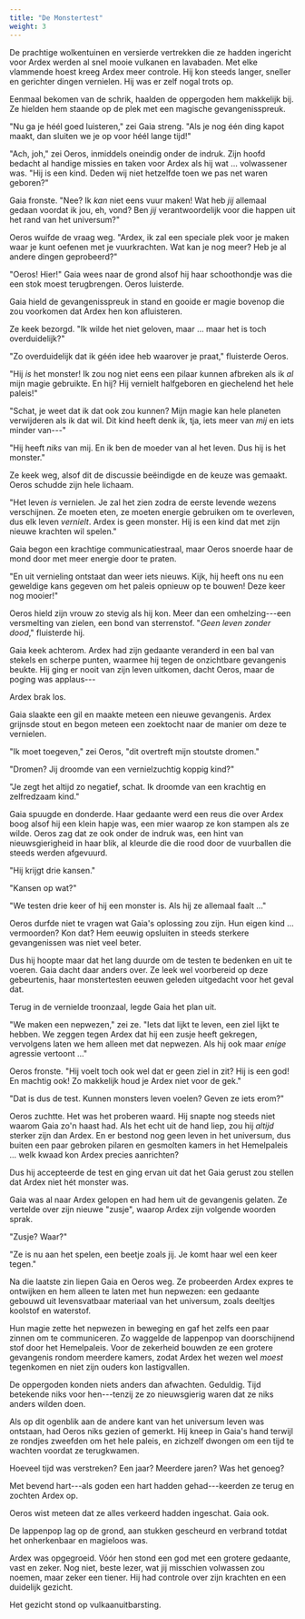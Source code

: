 ```yaml
---
title: "De Monstertest"
weight: 3
---
```


De prachtige wolkentuinen en versierde vertrekken die ze hadden ingericht voor Ardex werden al snel mooie vulkanen en lavabaden. Met elke vlammende hoest kreeg Ardex meer controle. Hij kon steeds langer, sneller en gerichter dingen vernielen. Hij was er zelf nogal trots op.

Eenmaal bekomen van de schrik, haalden de oppergoden hem makkelijk bij. Ze hielden hem staande op de plek met een magische gevangenisspreuk.

"Nu ga je héél goed luisteren," zei Gaia streng. "Als je nog één ding kapot maakt, dan sluiten we je op voor héél lange tijd!"

"Ach, joh," zei Oeros, inmiddels oneindig onder de indruk. Zijn hoofd bedacht al handige missies en taken voor Ardex als hij wat ... volwassener was. "Hij is een kind. Deden wij niet hetzelfde toen we pas net waren geboren?"

Gaia fronste. "Nee? Ik _kan_ niet eens vuur maken! Wat heb _jij_ allemaal gedaan voordat ik jou, eh, vond? Ben _jij_ verantwoordelijk voor die happen uit het rand van het universum?"

Oeros wuifde de vraag weg. "Ardex, ik zal een speciale plek voor je maken waar je kunt oefenen met je vuurkrachten. Wat kan je nog meer? Heb je al andere dingen geprobeerd?"

"Oeros! Hier!" Gaia wees naar de grond alsof hij haar schoothondje was die een stok moest terugbrengen. Oeros luisterde.

Gaia hield de gevangenisspreuk in stand en gooide er magie bovenop die zou voorkomen dat Ardex hen kon afluisteren.

Ze keek bezorgd. "Ik wilde het niet geloven, maar ... maar het is toch overduidelijk?"

"Zo overduidelijk dat ik géén idee heb waarover je praat," fluisterde Oeros.

"Hij _is_ het monster! Ik zou nog niet eens een pilaar kunnen afbreken als ik _al_ mijn magie gebruikte. En hij? Hij vernielt halfgeboren en giechelend het hele paleis!"

"Schat, je weet dat ik dat ook zou kunnen? Mijn magie kan hele planeten verwijderen als ik dat wil. Dit kind heeft denk ik, tja, iets meer van _mij_ en iets minder van---"

"Hij heeft _niks_ van mij. En ik ben de moeder van al het leven. Dus hij is het monster."

Ze keek weg, alsof dit de discussie beëindigde en de keuze was gemaakt. Oeros schudde zijn hele lichaam.

"Het leven _is_ vernielen. Je zal het zien zodra de eerste levende wezens verschijnen. Ze moeten eten, ze moeten energie gebruiken om te overleven, dus elk leven _vernielt_. Ardex is geen monster. Hij is een kind dat met zijn nieuwe krachten wil spelen." 

Gaia begon een krachtige communicatiestraal, maar Oeros snoerde haar de mond door met meer energie door te praten. 

"En uit vernieling ontstaat dan weer iets nieuws. Kijk, hij heeft ons nu een geweldige kans gegeven om het paleis opnieuw op te bouwen! Deze keer nog mooier!"

Oeros hield zijn vrouw zo stevig als hij kon. Meer dan een omhelzing---een versmelting van zielen, een bond van sterrenstof. "_Geen leven zonder dood_," fluisterde hij.

Gaia keek achterom. Ardex had zijn gedaante veranderd in een bal van stekels en scherpe punten, waarmee hij tegen de onzichtbare gevangenis beukte. Hij ging er nooit van zijn leven uitkomen, dacht Oeros, maar de poging was applaus---

Ardex brak los.

Gaia slaakte een gil en maakte meteen een nieuwe gevangenis. Ardex grijnsde stout en begon meteen een zoektocht naar de manier om deze te vernielen.

"Ik moet toegeven," zei Oeros, "dit overtreft mijn stoutste dromen."

"Dromen? Jij droomde van een vernielzuchtig koppig kind?"

"Je zegt het altijd zo negatief, schat. Ik droomde van een krachtig en zelfredzaam kind."

Gaia spuugde en donderde. Haar gedaante werd een reus die over Ardex boog alsof hij een klein hapje was, een mier waarop ze kon stampen als ze wilde. Oeros zag dat ze ook onder de indruk was, een hint van nieuwsgierigheid in haar blik, al kleurde die die rood door de vuurballen die steeds werden afgevuurd.

"Hij krijgt drie kansen."

"Kansen op wat?"

"We testen drie keer of hij een monster is. Als hij ze allemaal faalt ..."

Oeros durfde niet te vragen wat Gaia's oplossing zou zijn. Hun eigen kind ... vermoorden? Kon dat? Hem eeuwig opsluiten in steeds sterkere gevangenissen was niet veel beter.

Dus hij hoopte maar dat het lang duurde om de testen te bedenken en uit te voeren. Gaia dacht daar anders over. Ze leek wel voorbereid op deze gebeurtenis, haar monstertesten eeuwen geleden uitgedacht voor het geval dat.

Terug in de vernielde troonzaal, legde Gaia het plan uit.

"We maken een nepwezen," zei ze. "Iets dat lijkt te leven, een ziel lijkt te hebben. We zeggen tegen Ardex dat hij een zusje heeft gekregen, vervolgens laten we hem alleen met dat nepwezen. Als hij ook maar _enige_ agressie vertoont ..."

Oeros fronste. "Hij voelt toch ook wel dat er geen ziel in zit? Hij is een god! En machtig ook! Zo makkelijk houd je Ardex niet voor de gek."

"Dat is dus de test. Kunnen monsters leven voelen? Geven ze iets erom?"

Oeros zuchtte. Het was het proberen waard. Hij snapte nog steeds niet waarom Gaia zo'n haast had. Als het echt uit de hand liep, zou hij _altijd_ sterker zijn dan Ardex. En er bestond nog geen leven in het universum, dus buiten een paar gebroken pilaren en gesmolten kamers in het Hemelpaleis ... welk kwaad kon Ardex precies aanrichten?

Dus hij accepteerde de test en ging ervan uit dat het Gaia gerust zou stellen dat Ardex niet hét monster was.

Gaia was al naar Ardex gelopen en had hem uit de gevangenis gelaten. Ze vertelde over zijn nieuwe "zusje", waarop Ardex zijn volgende woorden sprak.

"Zusje? Waar?"

"Ze is nu aan het spelen, een beetje zoals jij. Je komt haar wel een keer tegen."

Na die laatste zin liepen Gaia en Oeros weg. Ze probeerden Ardex expres te ontwijken en hem alleen te laten met hun nepwezen: een gedaante gebouwd uit levensvatbaar materiaal van het universum, zoals deeltjes koolstof en waterstof. 

Hun magie zette het nepwezen in beweging en gaf het zelfs een paar zinnen om te communiceren. Zo waggelde de lappenpop van doorschijnend stof door het Hemelpaleis. Voor de zekerheid bouwden ze een grotere gevangenis rondom meerdere kamers, zodat Ardex het wezen wel _moest_ tegenkomen en niet zijn ouders kon lastigvallen.

De oppergoden konden niets anders dan afwachten. Geduldig. Tijd betekende niks voor hen---tenzij ze zo nieuwsgierig waren dat ze niks anders wilden doen. 

Als op dit ogenblik aan de andere kant van het universum leven was ontstaan, had Oeros niks gezien of gemerkt. Hij kneep in Gaia's hand terwijl ze rondjes zweefden om het hele paleis, en zichzelf dwongen om een tijd te wachten voordat ze terugkwamen.

Hoeveel tijd was verstreken? Een jaar? Meerdere jaren? Was het genoeg?

Met bevend hart---als goden een hart hadden gehad---keerden ze terug en zochten Ardex op.

Oeros wist meteen dat ze alles verkeerd hadden ingeschat. Gaia ook.

De lappenpop lag op de grond, aan stukken gescheurd en verbrand totdat het onherkenbaar en magieloos was.

Ardex was opgegroeid. Vóór hen stond een god met een grotere gedaante, vast en zeker. Nog niet, beste lezer, wat jij misschien volwassen zou noemen, maar zeker een tiener. Hij had controle over zijn krachten en een duidelijk gezicht. 

Het gezicht stond op vulkaanuitbarsting.